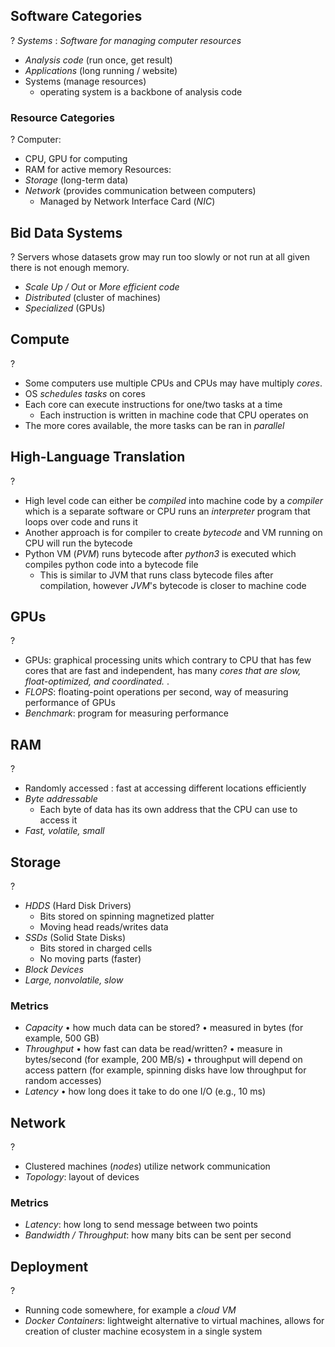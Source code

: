 ## Software Categories
?
*Systems* : *Software for managing computer resources*
- *Analysis code* (run once, get result)
- *Applications* (long running / website)
- Systems (manage resources)
	- operating system is a backbone of analysis code
<!--SR:!2025-09-07,4,272-->

### Resource Categories
?
Computer:
- CPU, GPU for computing
- RAM for active memory
Resources:
- *Storage* (long-term data)
- *Network* (provides communication between computers)
	- Managed by Network Interface Card (*NIC*)
<!--SR:!2025-09-28,14,292-->

## Bid Data Systems
?
Servers whose datasets grow may run too slowly or not run at all given there is not enough memory.
- *Scale Up / Out* or *More efficient code*
- *Distributed* (cluster of machines)
- *Specialized* (GPUs)
<!--SR:!2025-09-30,16,292-->

## Compute
?
- Some computers use multiple CPUs and CPUs may have multiply *cores*.
- OS *schedules tasks* on cores
- Each core can execute instructions for one/two tasks at a time
	- Each instruction is written in machine code that CPU operates on
- The more cores available, the more tasks can be ran in *parallel*
<!--SR:!2025-09-25,11,270-->


## High-Language Translation
?
- High level code can either be *compiled* into machine code by a *compiler* which is a separate software or CPU runs an *interpreter* program that loops over code and runs it
- Another approach is for compiler to create *bytecode* and VM running on CPU will run the bytecode
- Python VM (*PVM*) runs bytecode after *python3* is executed which compiles python code into a bytecode file
	- This is similar to JVM that runs class bytecode files after compilation, however *JVM*'s bytecode is closer to machine code
<!--SR:!2025-09-24,11,270-->


## GPUs
?
- GPUs: graphical processing units which contrary to CPU that has few cores that are fast and independent, has many *cores that are slow, float-optimized, and coordinated.*
.
- *FLOPS*: floating-point operations per second, way of measuring performance of GPUs
- *Benchmark*: program for measuring performance
<!--SR:!2025-09-28,14,292-->

## RAM
?
- Randomly accessed : fast at accessing different locations efficiently
- *Byte addressable*
	- Each byte of data has its own address that the CPU can use to access it
- *Fast, volatile, small*
<!--SR:!2025-09-30,16,292-->

## Storage
?
- *HDDS* (Hard Disk Drivers)
	- Bits stored on spinning magnetized platter
	- Moving head reads/writes data
- *SSDs* (Solid State Disks)
	- Bits stored in charged cells
	- No moving parts (faster)
- *Block Devices*
- *Large, nonvolatile, slow*
### Metrics
- *Capacity*
	• how much data can be stored?
	• measured in bytes (for example, 500 GB)
- *Throughput*
	• how fast can data be read/written?
	• measure in bytes/second (for example, 200 MB/s)
	• throughput will depend on access pattern (for example,
	spinning disks have low throughput for random
	accesses)
- *Latency*
	• how long does it take to do one I/O (e.g., 10 ms)
<!--SR:!2025-09-06,3,250-->

## Network
?
- Clustered machines (*nodes*) utilize network communication
- *Topology*: layout of devices
### Metrics
- *Latency*: how long to send message between two points
- *Bandwidth / Throughput*: how many bits can be sent per second
<!--SR:!2025-09-24,10,270-->

## Deployment
?
- Running code somewhere, for example a *cloud VM*
- *Docker Containers*: lightweight alternative to virtual machines, allows for creation of cluster machine ecosystem in a single system
<!--SR:!2025-09-29,15,290-->